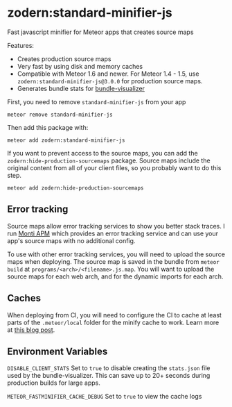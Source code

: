 # zodern:standard-minifier-js

Fast javascript minifier for Meteor apps that creates source maps

Features:

- Creates production source maps
- Very fast by using disk and memory caches
- Compatible with Meteor 1.6 and newer. For Meteor 1.4 - 1.5, use `zodern:standard-minifier-js@3.0.0` for production source maps.
- Generates bundle stats for [bundle-visualizer](https://atmospherejs.com/meteor/bundle-visualizer)

First, you need to remove `standard-minifier-js` from your app

```shell
meteor remove standard-minifier-js
```

Then add this package with:

```shell
meteor add zodern:standard-minifier-js
```

If you want to prevent access to the source maps, you can add the `zodern:hide-production-sourcemaps` package. Source maps include the original content from all of your client files, so you probably want to do this step.

```shell
meteor add zodern:hide-production-sourcemaps
```

## Error tracking

Source maps allow error tracking services to show you better stack traces. I run [Monti APM](https://montiapm.com) which provides an error tracking service and can use your app's source maps with no additional config.

To use with other error tracking services, you will need to upload the source maps when deploying. The source map is saved in the bundle from `meteor build` at `programs/<arch>/<filename>.js.map`. You will want to upload the source maps for each web arch, and for the dynamic imports for each arch.

## Caches

When deploying from CI, you will need to configure the CI to cache at least parts of the `.meteor/local` folder for the minify cache to work. Learn more at [this blog post](https://zodern.me/posts/meteor-local-folder/#caching-in-ci).

## Environment Variables

`DISABLE_CLIENT_STATS` Set to `true` to disable creating the `stats.json` file used by the bundle-visualizer. This can save up to 20+ seconds during production builds for large apps.

`METEOR_FASTMINIFIER_CACHE_DEBUG` Set to `true` to view the cache logs
